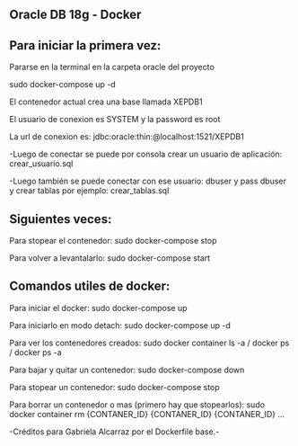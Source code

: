 ## Oracle DB 18g - Docker

## Para iniciar la primera vez:

Pararse en la terminal en la carpeta oracle del proyecto

sudo docker-compose up -d

El contenedor actual crea una base llamada XEPDB1

El usuario de conexion es SYSTEM y la password es root

La url de conexion es: jdbc:oracle:thin:@localhost:1521/XEPDB1

-Luego de conectar se puede por consola crear un usuario de aplicación: crear_usuario.sql

-Luego también se puede conectar con ese usuario: dbuser y pass dbuser y crear tablas por ejemplo: crear_tablas.sql

## Siguientes veces:
Para stopear el contenedor:
sudo docker-compose stop

Para volver a levantalarlo:
sudo docker-compose start

## Comandos utiles de docker:

Para iniciar el docker:
sudo docker-compose up

Para iniciarlo en modo detach:
sudo docker-compose up -d

Para ver los contenedores creados:
sudo docker container ls -a / docker ps / docker ps -a

Para bajar y quitar un contenedor:
sudo docker-compose down

Para stopear un contenedor:
sudo docker-compose stop

Para borrar un contenedor o mas (primero hay que stopearlos):
sudo docker container rm {CONTANER_ID} {CONTANER_ID} {CONTANER_ID} ...

-Créditos para Gabriela Alcarraz por el Dockerfile base.-

